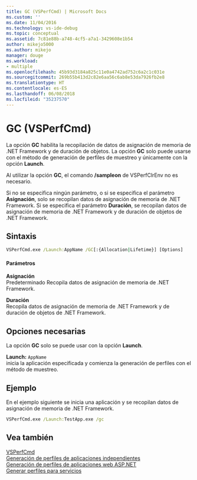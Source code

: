 ```yaml
---
title: GC (VSPerfCmd) | Microsoft Docs
ms.custom: ''
ms.date: 11/04/2016
ms.technology: vs-ide-debug
ms.topic: conceptual
ms.assetid: 7c81e88b-a748-4cf5-a7a1-3429608e1b54
author: mikejo5000
ms.author: mikejo
manager: douge
ms.workload:
- multiple
ms.openlocfilehash: 45b93d3184a825c11e0a4742ad752c6a2c1c031e
ms.sourcegitcommit: 269b55b413d2c82e6aa56c6ab8e53da7926fb2e8
ms.translationtype: HT
ms.contentlocale: es-ES
ms.lasthandoff: 06/08/2018
ms.locfileid: "35237570"
---
```

# <a name="gc-vsperfcmd"></a>GC (VSPerfCmd)
La opción **GC** habilita la recopilación de datos de asignación de memoria de .NET Framework y de duración de objetos. La opción **GC** solo puede usarse con el método de generación de perfiles de muestreo y únicamente con la opción **Launch**.  
  
 Al utilizar la opción **GC**, el comando **/sampleon** de VSPerfClrEnv no es necesario.  
  
 Si no se especifica ningún parámetro, o si se especifica el parámetro **Asignación**, solo se recopilan datos de asignación de memoria de .NET Framework. Si se especifica el parámetro **Duración**, se recopilan datos de asignación de memoria de .NET Framework y de duración de objetos de .NET Framework.  
  
## <a name="syntax"></a>Sintaxis  
  
```cmd  
VSPerfCmd.exe /Launch:AppName /GC[:{Allocation|Lifetime}] [Options]  
```  
  
#### <a name="parameters"></a>Parámetros  
 **Asignación**  
 Predeterminado Recopila datos de asignación de memoria de .NET Framework.  
  
 **Duración**  
 Recopila datos de asignación de memoria de .NET Framework y de duración de objetos de .NET Framework.  
  
## <a name="required-options"></a>Opciones necesarias  
 La opción **GC** solo se puede usar con la opción **Launch**.  
  
 **Launch:** `AppName`  
 inicia la aplicación especificada y comienza la generación de perfiles con el método de muestreo.  
  
## <a name="example"></a>Ejemplo  
 En el ejemplo siguiente se inicia una aplicación y se recopilan datos de asignación de memoria de .NET Framework.  
  
```cmd  
VSPerfCmd.exe /Launch:TestApp.exe /gc  
```  
  
## <a name="see-also"></a>Vea también  
 [VSPerfCmd](../profiling/vsperfcmd.md)   
 [Generación de perfiles de aplicaciones independientes](../profiling/command-line-profiling-of-stand-alone-applications.md)   
 [Generación de perfiles de aplicaciones web ASP.NET](../profiling/command-line-profiling-of-aspnet-web-applications.md)   
 [Generar perfiles para servicios](../profiling/command-line-profiling-of-services.md)